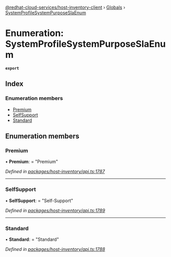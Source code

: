 [@redhat-cloud-services/host-inventory-client](../README.md) › [Globals](../globals.md) › [SystemProfileSystemPurposeSlaEnum](systemprofilesystempurposeslaenum.md)

# Enumeration: SystemProfileSystemPurposeSlaEnum

**`export`** 

## Index

### Enumeration members

* [Premium](systemprofilesystempurposeslaenum.md#premium)
* [SelfSupport](systemprofilesystempurposeslaenum.md#selfsupport)
* [Standard](systemprofilesystempurposeslaenum.md#standard)

## Enumeration members

###  Premium

• **Premium**: = "Premium"

*Defined in [packages/host-inventory/api.ts:1787](https://github.com/RedHatInsights/javascript-clients/blob/master/packages/host-inventory/api.ts#L1787)*

___

###  SelfSupport

• **SelfSupport**: = "Self-Support"

*Defined in [packages/host-inventory/api.ts:1789](https://github.com/RedHatInsights/javascript-clients/blob/master/packages/host-inventory/api.ts#L1789)*

___

###  Standard

• **Standard**: = "Standard"

*Defined in [packages/host-inventory/api.ts:1788](https://github.com/RedHatInsights/javascript-clients/blob/master/packages/host-inventory/api.ts#L1788)*
